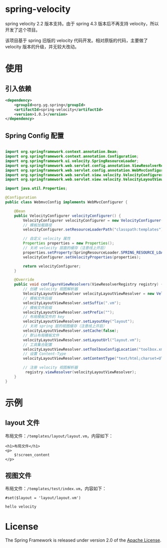 # spring-velocity
spring velocity 2.2 版本支持。由于 spring 4.3 版本后不再支持 velocity，所以开发了这个项目。

该项目基于 spring 旧版的 velocity 代码开发。相对原版的代码，主要做了 velocity 版本的升级，并无较大改动。

# 使用

## 引入依赖

```xml
<dependency>
    <groupId>org.yg.spring</groupId>
    <artifactId>spring-velocity</artifactId>
    <version>1.0.1</version>
</dependency>
```
 
## Spring Config 配置
```java

import org.springframework.context.annotation.Bean;
import org.springframework.context.annotation.Configuration;
import org.springframework.ui.velocity.SpringResourceLoader;
import org.springframework.web.servlet.config.annotation.ViewResolverRegistry;
import org.springframework.web.servlet.config.annotation.WebMvcConfigurer;
import org.springframework.web.servlet.view.velocity.VelocityConfigurer;
import org.springframework.web.servlet.view.velocity.VelocityLayoutViewResolver;

import java.util.Properties;

@Configuration
public class WebmvcConfig implements WebMvcConfigurer {

    @Bean
    public VelocityConfigurer velocityConfigurer() {
        VelocityConfigurer velocityConfigurer = new VelocityConfigurer();
        // 模板加载路径
        velocityConfigurer.setResourceLoaderPath("classpath:templates");

        // 自定义 velocity 属性
        Properties properties = new Properties();
        // 关闭 velocity 层面的缓存（注意线上开启）
        properties.setProperty(SpringResourceLoader.SPRING_RESOURCE_LOADER_CACHE, "false");
        velocityConfigurer.setVelocityProperties(properties);

        return velocityConfigurer;
    }

    @Override
    public void configureViewResolvers(ViewResolverRegistry registry) {
        // 创建 velocity 视图解析器
        VelocityLayoutViewResolver velocityLayoutViewResolver = new VelocityLayoutViewResolver();
        // 模板文件后缀
        velocityLayoutViewResolver.setSuffix(".vm");
        // 模板文件前缀
        velocityLayoutViewResolver.setPrefix("");
        // 布局模板文件的 key
        velocityLayoutViewResolver.setLayoutKey("layout");
        // 关闭 spring 层的视图缓存（注意线上开启）
        velocityLayoutViewResolver.setCache(false);
        // 默认布局模板文件
        velocityLayoutViewResolver.setLayoutUrl("layout.vm");
        // 工具集合配置
        velocityLayoutViewResolver.setToolboxConfigLocation("toolbox.xml");
        // 设置 Content-Type
        velocityLayoutViewResolver.setContentType("text/html;charset=UTF-8");

        // 注册 velocity 视图解析器
         registry.viewResolver(velocityLayoutViewResolver);
    }
}
```

# 示例

## layout 文件
布局文件：`/templates/layout/layout.vm`，内容如下：
```vtl
<h1>布局文件</h1>
<p>
    $!screen_content
</p>
```

## 视图文件
布局文件：`/templates/test/index.vm`，内容如下：
```vtl
#set($layout = 'layout/layout.vm')

hello velocity
```

# License
The Spring Framework is released under version 2.0 of the [Apache License](https://www.apache.org/licenses/LICENSE-2.0).
